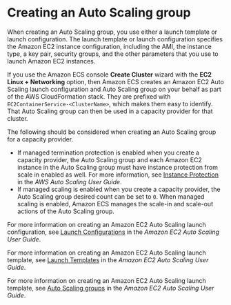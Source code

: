 # Creating an Auto Scaling group<a name="asg-capacity-providers-create-auto-scaling-group"></a>

When creating an Auto Scaling group, you use either a launch template or launch configuration\. The launch template or launch configuration specifies the Amazon EC2 instance configuration, including the AMI, the instance type, a key pair, security groups, and the other parameters that you use to launch Amazon EC2 instances\.

If you use the Amazon ECS console **Create Cluster** wizard with the **EC2 Linux \+ Networking** option, then Amazon ECS creates an Amazon EC2 Auto Scaling launch configuration and Auto Scaling group on your behalf as part of the AWS CloudFormation stack\. They are prefixed with `EC2ContainerService-<ClusterName>`, which makes them easy to identify\. That Auto Scaling group can then be used in a capacity provider for that cluster\.

The following should be considered when creating an Auto Scaling group for a capacity provider\.
+ If managed termination protection is enabled when you create a capacity provider, the Auto Scaling group and each Amazon EC2 instance in the Auto Scaling group must have instance protection from scale in enabled as well\. For more information, see [Instance Protection](https://docs.aws.amazon.com/autoscaling/ec2/userguide/as-instance-termination.html#instance-protection) in the *AWS Auto Scaling User Guide*\.
+ If managed scaling is enabled when you create a capacity provider, the Auto Scaling group desired count can be set to `0`\. When managed scaling is enabled, Amazon ECS manages the scale\-in and scale\-out actions of the Auto Scaling group\.

For more information on creating an Amazon EC2 Auto Scaling launch configuration, see [Launch Configurations](https://docs.aws.amazon.com/autoscaling/ec2/userguide/LaunchConfiguration.html) in the *Amazon EC2 Auto Scaling User Guide*\.

For more information on creating an Amazon EC2 Auto Scaling launch template, see [Launch Templates](https://docs.aws.amazon.com/autoscaling/ec2/userguide/LaunchTemplates.html) in the *Amazon EC2 Auto Scaling User Guide*\.

For more information on creating an Amazon EC2 Auto Scaling launch template, see [Auto Scaling groups](https://docs.aws.amazon.com/autoscaling/ec2/userguide/AutoScalingGroup.html) in the *Amazon EC2 Auto Scaling User Guide*\.